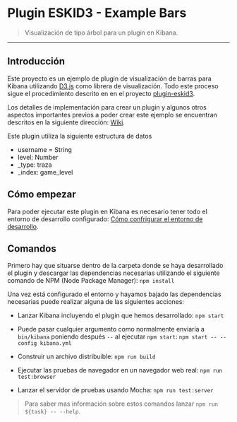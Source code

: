 # Plugin ESKID3 - Example Bars

> Visualización de tipo árbol para un plugin en Kibana.

---

## Introducción

Este proyecto es un ejemplo de plugin de visualización de barras para Kibana utilizando [D3.js](https://d3js.org/) como librera de visualización. Todo este proceso sigue el procedimiento descrito en en el proyecto [plugin-eskid3](https://github.com/tomas-teston/plugin-eskid3). 

Los detalles de implementación para crear un plugin y algunos otros aspectos importantes previos a poder crear este ejemplo se encuentran descritos en la siguiente dirección: [Wiki](https://github.com/tomas-teston/plugin-eskid3/wiki).

Este plugin utiliza la siguiente estructura de datos

* username = String 
* level: Number
* _type: traza 
* _index: game_level

## Cómo empezar

Para poder ejecutar este plugin en Kibana es necesario tener todo el entorno de desarrollo configurado: [Cómo confrigurar el entorno de desarrollo](https://github.com/tomas-teston/plugin-eskid3/wiki/Entorno-de-desarrollo).


## Comandos

Primero hay que situarse dentro de la carpeta donde se haya desarrollado el plugin y descargar las dependencias necesarias utilizando el siguiente comando de NPM (Node Package Manager): `npm install`

Una vez está configurado el entorno y hayamos bajado las dependencias necesarias puede realizar alguna de las siguientes acciones:

  - Lanzar Kibana incluyendo el plugin que hemos desarrollado: `npm start`

  - Puede pasar cualquier argumento como normalmente enviaría a `bin/kibana` poniendo después `--` al ejecutar `npm start`: `npm start -- --config kibana.yml`
  
  - Construir un archivo distribuible: `npm run build`

  - Ejecutar las pruebas de navegador en un navegador web real: `npm run test:browser`    

  - Lanzar el servidor de pruebas usando Mocha: `npm run test:server`

> Para saber mas información sobre estos comandos lanzar `npm run ${task} -- --help`.
